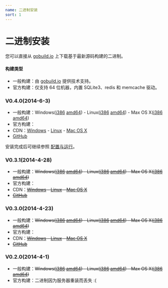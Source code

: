 ```yaml
---
name: 二进制安装
sort: 1
---
```


# 二进制安装

您可以直接从 [gobuild.io](http://gobuild.io/download/github.com/gogits/gogs) 上下载基于最新源码构建的二进制。

#### 构建类型

- 一般构建：由 [gobuild.io](http://gobuild.io/download/github.com/gogits/gogs) 提供技术支持。
- 官方构建：仅支持 64 位机器，内置 SQLite3、redis 和 memcache 驱动。

### V0.4.0(2014-6-3)

- 一般构建：Windows([i386](http://gobuild.io/github.com/gogits/gogs/v0.4.0/windows/386) [amd64](http://gobuild.io/github.com/gogits/gogs/v0.4.0/windows/amd64)) - Linux([i386](http://gobuild.io/github.com/gogits/gogs/v0.4.0/linux/386) [amd64](http://gobuild.io/github.com/gogits/gogs/v0.4.0/linux/amd64)) - Max OS X([i386](http://gobuild.io/github.com/gogits/gogs/v0.4.0/darwin/386) [amd64](http://gobuild.io/github.com/gogits/gogs/v0.4.0/darwin/amd64))
- 官方构建：
 - CDN：[Windows](http://gogs.dn.qbox.me/gogs_v0.4.0_windows_amd64.zip) - [Linux](http://gogs.dn.qbox.me/gogs_v0.4.0_linux_amd64.zip) - [Mac OS X](http://gogs.dn.qbox.me/gogs_v0.4.0_darwin_amd64.zip)
 - [GitHub](https://github.com/gogits/gogs/releases/tag/v0.4.0)

安装完成后可继续参照 [配置与运行](configuration_and_run.md)。

### V0.3.1(2014-4-28)

- 一般构建：~~Windows([i386](http://gobuild.io/github.com/gogits/gogs/v0.3.1/windows/386) [amd64](http://gobuild.io/github.com/gogits/gogs/v0.3.1/windows/amd64)) - Linux([i386](http://gobuild.io/github.com/gogits/gogs/v0.3.1/linux/386) [amd64](http://gobuild.io/github.com/gogits/gogs/v0.3.1/linux/amd64)) - Max OS X([i386](http://gobuild.io/github.com/gogits/gogs/v0.3.1/darwin/386) [amd64](http://gobuild.io/github.com/gogits/gogs/v0.3.1/darwin/amd64))~~
- 官方构建：
 - CDN：~~[Windows](http://gogs.dn.qbox.me/gogs_v0.3.1_windows_amd64.zip) - [Linux](http://gogs.dn.qbox.me/gogs_v0.3.1_linux_amd64.zip) - [Mac OS X](http://gogs.dn.qbox.me/gogs_v0.3.1_darwin_amd64.zip)~~
 - ~~[GitHub](https://github.com/gogits/gogs/releases/tag/v0.3.1)~~

### V0.3.0(2014-4-23)

- 一般构建：~~Windows([i386](http://gobuild.io/github.com/gogits/gogs/v0.3.0/windows/386) [amd64](http://gobuild.io/github.com/gogits/gogs/v0.3.0/windows/amd64)) - Linux([i386](http://gobuild.io/github.com/gogits/gogs/v0.3.0/linux/386) [amd64](http://gobuild.io/github.com/gogits/gogs/v0.3.0/linux/amd64)) - Max OS X([i386](http://gobuild.io/github.com/gogits/gogs/v0.3.0/darwin/386) [amd64](http://gobuild.io/github.com/gogits/gogs/v0.3.0/darwin/amd64))~~
- 官方构建：
 - CDN：~~[Windows](http://gogs.dn.qbox.me/gogs_v0.3.0_windows_amd64.zip) - [Linux](http://gogs.dn.qbox.me/gogs_v0.3.0_linux_amd64.zip) - [Mac OS X](http://gogs.dn.qbox.me/gogs_v0.3.0_darwin_amd64.zip)~~
 - ~~[GitHub](https://github.com/gogits/gogs/releases/tag/v0.3.0)~~

### V0.2.0(2014-4-1)

- 一般构建：~~Windows([i386](http://gobuild.io/github.com/gogits/gogs/v0.2.0/windows/386) [amd64](http://gobuild.io/github.com/gogits/gogs/v0.2.0/windows/amd64)) - Linux([i386](http://gobuild.io/github.com/gogits/gogs/v0.2.0/linux/386) [amd64](http://gobuild.io/github.com/gogits/gogs/v0.2.0/linux/amd64)) - Max OS X([i386](http://gobuild.io/github.com/gogits/gogs/v0.2.0/darwin/386) [amd64](http://gobuild.io/github.com/gogits/gogs/v0.2.0/darwin/amd64))~~
- 官方构建：二进制因为服务器重装而丢失 :(

